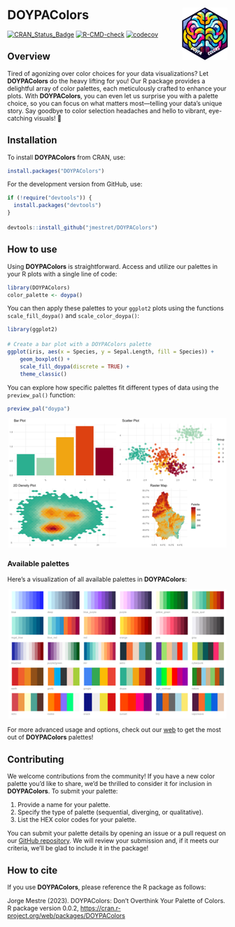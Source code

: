 
<!-- README.md is generated from README.Rmd. Please edit that file -->

# DOYPAColors <a href="https://jmestret.github.io/DOYPAColors/"><img src="man/figures/logo.png" align="right" height="120" /></a>

<!-- badges: start -->

[![CRAN_Status_Badge](https://www.r-pkg.org/badges/version/DOYPAColors?color=blue)](https://cran.r-project.org/package=DOYPAColors)
[![R-CMD-check](https://github.com/jmestret/DOYPAColors/actions/workflows/R-CMD-check.yaml/badge.svg)](https://github.com/jmestret/DOYPAColors/actions/workflows/R-CMD-check.yaml)
[![codecov](https://codecov.io/gh/jmestret/DOYPAColors/graph/badge.svg?token=IU6UAU5F3K)](https://codecov.io/gh/jmestret/DOYPAColors)
<!-- badges: end -->

## Overview

Tired of agonizing over color choices for your data visualizations? Let
**DOYPAColors** do the heavy lifting for you! Our R package provides a
delightful array of color palettes, each meticulously crafted to enhance
your plots. With **DOYPAColors**, you can even let us surprise you with
a palette choice, so you can focus on what matters most—telling your
data’s unique story. Say goodbye to color selection headaches and hello
to vibrant, eye-catching visuals! 🎨

## Installation

To install **DOYPAColors** from CRAN, use:

``` r
install.packages("DOYPAColors")
```

For the development version from GitHub, use:

``` r
if (!require("devtools")) {
  install.packages("devtools")
}

devtools::install_github("jmestret/DOYPAColors")
```

## How to use

Using **DOYPAColors** is straightforward. Access and utilize our
palettes in your R plots with a single line of code:

``` r
library(DOYPAColors)
color_palette <- doypa()
```

You can then apply these palettes to your `ggplot2` plots using the
functions `scale_fill_doypa()` and `scale_color_doypa()`:

``` r
library(ggplot2)

# Create a bar plot with a DOYPAColors palette
ggplot(iris, aes(x = Species, y = Sepal.Length, fill = Species)) +
    geom_boxplot() +
    scale_fill_doypa(discrete = TRUE) +
    theme_classic()
```

You can explore how specific palettes fit different types of data using
the `preview_pal()` function:

``` r
preview_pal("doypa")
```

<p align="center">
<img src="man/figures/preview_plot.png" width="500">
</p>

### Available palettes

Here’s a visualization of all available palettes in **DOYPAColors**:

<p align="center">
<img src="man/figures/color_palettes.png" width="500">
</p>

For more advanced usage and options, check out our
[web](https://jmestret.github.io/DOYPAColors/) to get the most out of
**DOYPAColors** palettes!

## Contributing

We welcome contributions from the community! If you have a new color
palette you’d like to share, we’d be thrilled to consider it for
inclusion in **DOYPAColors**. To submit your palette:

1.  Provide a name for your palette.
2.  Specify the type of palette (sequential, diverging, or qualitative).
3.  List the HEX color codes for your palette.

You can submit your palette details by opening an issue or a pull
request on our [GitHub
repository](https://github.com/jmestret/DOYPAColors). We will review
your submission and, if it meets our criteria, we’ll be glad to include
it in the package!

## How to cite

If you use **DOYPAColors**, please reference the R package as follows:

Jorge Mestre (2023). DOYPAColors: Don’t Overthink Your Palette of
Colors. R package version 0.0.2,
<https://cran.r-project.org/web/packages/DOYPAColors>
